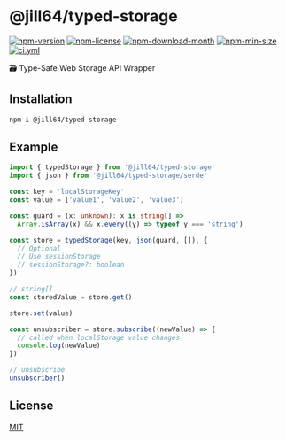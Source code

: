 <!----- BEGIN GHOST DOCS HEADER ----->

# @jill64/typed-storage


<!----- BEGIN GHOST DOCS BADGES ----->
<a href="https://npmjs.com/package/@jill64/typed-storage"><img src="https://img.shields.io/npm/v/@jill64/typed-storage" alt="npm-version" /></a> <a href="https://npmjs.com/package/@jill64/typed-storage"><img src="https://img.shields.io/npm/l/@jill64/typed-storage" alt="npm-license" /></a> <a href="https://npmjs.com/package/@jill64/typed-storage"><img src="https://img.shields.io/npm/dm/@jill64/typed-storage" alt="npm-download-month" /></a> <a href="https://npmjs.com/package/@jill64/typed-storage"><img src="https://img.shields.io/bundlephobia/min/@jill64/typed-storage" alt="npm-min-size" /></a> <a href="https://github.com/jill64/typed-storage/actions/workflows/ci.yml"><img src="https://github.com/jill64/typed-storage/actions/workflows/ci.yml/badge.svg" alt="ci.yml" /></a>
<!----- END GHOST DOCS BADGES ----->


🗃️ Type-Safe Web Storage API Wrapper

<!----- END GHOST DOCS HEADER ----->

## Installation

```sh
npm i @jill64/typed-storage
```

## Example

```ts
import { typedStorage } from '@jill64/typed-storage'
import { json } from '@jill64/typed-storage/serde'

const key = 'localStorageKey'
const value = ['value1', 'value2', 'value3']

const guard = (x: unknown): x is string[] =>
  Array.isArray(x) && x.every((y) => typeof y === 'string')

const store = typedStorage(key, json(guard, []), {
  // Optional
  // Use sessionStorage
  // sessionStorage?: boolean
})

// string[]
const storedValue = store.get()

store.set(value)

const unsubscriber = store.subscribe((newValue) => {
  // called when localStorage value changes
  console.log(newValue)
})

// unsubscribe
unsubscriber()
```

<!----- BEGIN GHOST DOCS FOOTER ----->

## License

[MIT](LICENSE)

<!----- END GHOST DOCS FOOTER ----->

